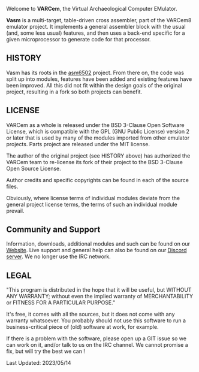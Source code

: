 Welcome to **VARCem**, the Virtual Archaeological Computer EMulator.

**Vasm** is a multi-target, table-driven cross assembler, part of the
VARCem8 emulator project. It implements a general assembler block
with the usual (and, some less usual) features, and then uses a
back-end specific for a given microprocessor to generate code for
that processor.

HISTORY
-------
Vasm has its roots in the [asm6502](https://github.com/boeckmann/asm6502)
project.  From there on, the code was split up into modules, features
have been added and existing features have been improved. All this
did not fit within the design goals of the original project, resulting
in a fork so both projects can benefit.

LICENSE
-------
VARCem as a whole is released under the BSD 3-Clause Open Software
License, which is compatible with the GPL (GNU Public License)
version 2 or later that is used by many of the modules imported
from other emulator projects. Parts project are released under the
MIT license.

The author of the original project (see HISTORY above) has authorized
the VARCem team to re-license its fork of their project to the
BSD 3-Clause Open Source License.

Author credits and specific copyrights can be found in each of
the source files.

Obviously, where license terms of individual modules deviate from
the general project license terms, the terms of such an individual
module prevail.


Community and Support
---------------------
Information, downloads, additional modules and such can be found on our
[Website](http://www.VARCem.com/). Live support and general help can
also be found on our [Discord server](https://discord.gg/TeubH2bxzT). We
no longer use the IRC network.


LEGAL
-----
"This program is  distributed in the hope that it will be useful, but
WITHOUT   ANY  WARRANTY;  without  even   the  implied  warranty  of
MERCHANTABILITY  or FITNESS  FOR A PARTICULAR  PURPOSE."

It's free, it comes with all the sources, but it does not come with
any warranty whatsoever. You probably should not use this software to run
a business-critical piece of (old) software at work, for example.

If there is a problem with the software, please open up a GIT issue so we
can work on it, and/or talk to us on the IRC channel. We cannot promise a
fix, but will try the best we can !


Last Updated: 2023/05/14
